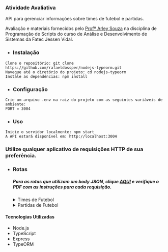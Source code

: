 ### Atividade Avaliativa


API para gerenciar informações sobre times de futebol e partidas.

Avaliação e materiais fornecidos pelo <a href="https://github.com/arleysouza"> Profº Arley Souza</a> na disciplina de Programação de Scripts do curso de Análise e Desenvolvimento de Sistemas da Fatec Jessen Vidal.

-  ### Instalação
```
Clone o repositório: git clone https://github.com/rafaeldossper/nodejs-typeorm.git
Navegue até o diretório do projeto: cd nodejs-typeorm
Instale as dependências: npm install 
```
-  ### Configuração
```
Crie um arquivo .env na raiz do projeto com as seguintes variáveis de ambiente:
PORT = 3004
```
- ### Uso
```
Inicie o servidor localmente: npm start
A API estará disponível em: http://localhost:3004
```


### Utilize qualquer aplicativo de requisições HTTP de sua preferência.
-  ### Rotas 
    ##### Para as rotas que utilizam um body JSON, clique <a href="https://github.com/rafaeldossper/nodejs-typeorm/blob/main/instructions/Atividade%20de%20avaliação%204%20-%20TypeORM.pdf">AQUI</a> e verifique o PDF com as instruções para cada requisição.
    <details>
    <summary>Times de Futebol</summary>
    <pre>
    <code>
    
    GET /team  &nbsp;&nbsp;&nbsp; Retorna todos os times cadastrados.<br /> 
    GET /team/:id &nbsp;&nbsp;&nbsp; Retorna um time específico com base no ID.<br /> 
    POST /team  &nbsp;&nbsp;&nbsp; Cria um novo time. Requer um corpo JSON contendo o nome do time.<br /> 
    PUT /team/:id &nbsp;&nbsp;&nbsp;Atualiza as informações de um time existente. Requer um corpo JSON contendo o nome do time.<br /> 
    DELETE /team/:id   &nbsp;&nbsp;&nbsp; Exclui um time específico com base no ID.<br /> 
    </code>
    </pre>
    </details>
    
    <details>
    <summary>Partidas de Futebol</summary>
    <pre>
    <code>
    GET /match &nbsp;&nbsp;&nbsp; Retorna todas as partidas cadastradas.<br /> 
    GET /match/:id &nbsp;&nbsp;&nbsp; Retorna uma partida específica com base no ID do visitor ou host.<br /> 
    POST /match &nbsp;&nbsp;&nbsp; Cria uma nova partida. Requer um corpo JSON contendo os IDs dos times e a data da partida.<br /> 
    PUT /match/:id &nbsp;&nbsp;&nbsp; Atualiza as informações. Requer um corpo JSON contendo os IDs dos times e a data da partida.<br /> 
    DELETE /match/:id &nbsp;&nbsp;&nbsp; Exclui uma partida específica com base no ID.<br />
    </code>
    </pre>
    </details>
    
#### Tecnologias Utilizadas

- Node.js
- TypeScript
- Express
- TypeORM


